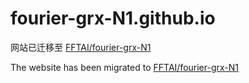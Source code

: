 # fourier-grx-N1.github.io

网站已迁移至 [FFTAI/fourier-grx-N1](https://fftai.github.io/fourier-grx-N1/)

The website has been migrated to [FFTAI/fourier-grx-N1](https://fftai.github.io/fourier-grx-N1/)